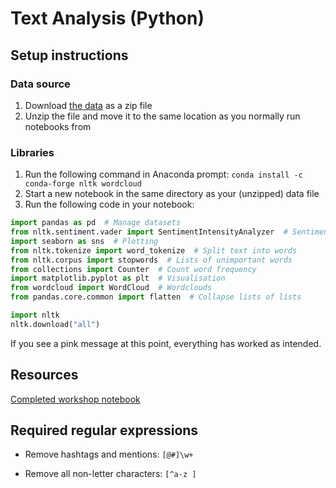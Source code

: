 # Text Analysis (Python)

## Setup instructions

### Data source

1. Download [the data](https://github.com/DecodedCo/data-resources/raw/master/datasets/text_analysis_workshop_data.zip) as a zip file
2. Unzip the file and move it to the same location as you normally run notebooks from

### Libraries

1. Run the following command in Anaconda prompt: `conda install -c conda-forge nltk wordcloud`
2. Start a new notebook in the same directory as your (unzipped) data file
3. Run the following code in your notebook:

```python
import pandas as pd  # Manage datasets
from nltk.sentiment.vader import SentimentIntensityAnalyzer  # Sentiment in social media
import seaborn as sns  # Plotting
from nltk.tokenize import word_tokenize  # Split text into words
from nltk.corpus import stopwords  # Lists of unimportant words
from collections import Counter  # Count word frequency
import matplotlib.pyplot as plt  # Visualisation
from wordcloud import WordCloud  # Wordclouds
from pandas.core.common import flatten  # Collapse lists of lists

import nltk
nltk.download("all")
```

If you see a pink message at this point, everything has worked as intended.

## Resources

[Completed workshop notebook](./text_analysis_workshop_completed_notebook.ipynb)

## Required regular expressions

- Remove hashtags and mentions: `[@#]\w+`

- Remove all non-letter characters: `[^a-z ]`
